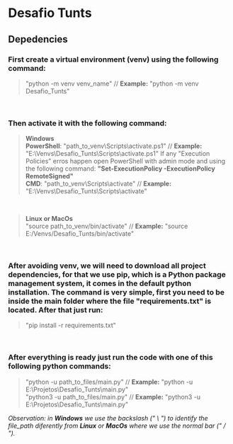 # Desafio Tunts

## Depedencies
### First create a virtual environment (venv) using the following command:
>"python -m venv venv_name" // **Example:** "python -m venv Desafio_Tunts"

&nbsp;

### Then activate it with the following command: 
>**Windows**  
>**PowerShell**: "path_to_venv\Scripts\activate.ps1" // **Example:** "E:\Venvs\Desafio_Tunts\Scripts\activate.ps1"
>If any "Execution Policies" erros happen open PowerShell with admin mode and using the following command: **"Set-ExecutionPolicy -ExecutionPolicy RemoteSigned"**  
>**CMD**: "path_to_venv\Scripts\activate" // **Example:** "E:\Venvs\Desafio_Tunts\Scripts\activate"

&nbsp;

> **Linux or MacOs**  
> "source path_to_venv/bin/activate" // **Example:** "source E:/Venvs/Desafio_Tunts/bin/activate"

&nbsp;

### After avoiding venv, we will need to download all project dependencies, for that we use pip, which is a Python package management system, it comes in the default python installation. The command is very simple, first you need to be inside the main folder where the file "requirements.txt" is located. After that just run: 
>"pip install -r requirements.txt"

&nbsp;

### After everything is ready just run the code with one of this following python commands:
>"python -u path_to_files/main.py" // **Example:** "python -u E:\Projetos\Desafio_Tunts\main.py"  
>"python3 -u path_to_files/main.py" // **Example:** "python3 -u E:\Projetos\Desafio_Tunts\main.py"

_Observation: in **Windows** we use the backslash (" \\ ") to identify the file_path diferently from **Linux** or **MacOs** where we use the normal bar (" / ")._
